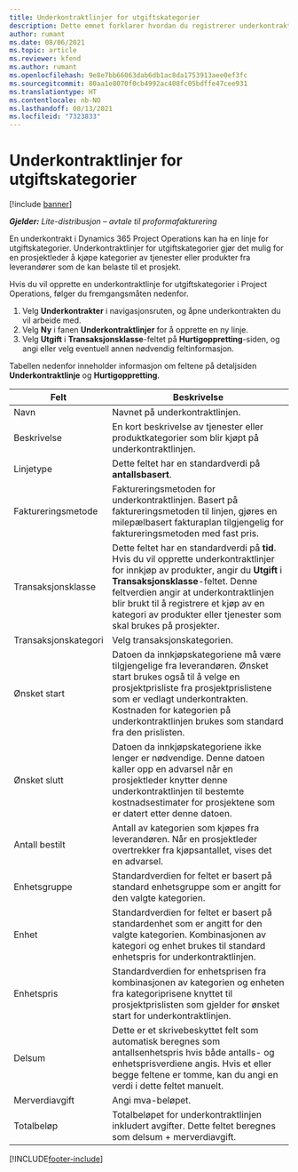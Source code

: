 ```yaml
---
title: Underkontraktlinjer for utgiftskategorier
description: Dette emnet forklarer hvordan du registrerer underkontraktlinjer for utgifter og bruker feltene til å registrere kjøp av tid fra leverandører.
author: rumant
ms.date: 08/06/2021
ms.topic: article
ms.reviewer: kfend
ms.author: rumant
ms.openlocfilehash: 9e8e7bb66063dab6db1ac8da1753913aee0ef3fc
ms.sourcegitcommit: 80aa1e8070f0cb4992ac408fc05bdffe47cee931
ms.translationtype: HT
ms.contentlocale: nb-NO
ms.lasthandoff: 08/13/2021
ms.locfileid: "7323833"
---
```

#  <a name="subcontract-lines-for-expense-categories"></a>Underkontraktlinjer for utgiftskategorier

[!include [banner](../../includes/dataverse-preview.md)]

_**Gjelder:** Lite-distribusjon – avtale til proformafakturering_

En underkontrakt i Dynamics 365 Project Operations kan ha en linje for utgiftskategorier. Underkontraktlinjer for utgiftskategorier gjør det mulig for en prosjektleder å kjøpe kategorier av tjenester eller produkter fra leverandører som de kan belaste til et prosjekt.

Hvis du vil opprette en underkontraktlinje for utgiftskategorier i Project Operations, følger du fremgangsmåten nedenfor.

1. Velg **Underkontrakter** i navigasjonsruten, og åpne underkontrakten du vil arbeide med.
2. Velg **Ny** i fanen **Underkontraktlinjer** for å opprette en ny linje.
3. Velg **Utgift** i **Transaksjonsklasse**-feltet på **Hurtigoppretting**-siden, og angi eller velg eventuell annen nødvendig feltinformasjon.

Tabellen nedenfor inneholder informasjon om feltene på detaljsiden **Underkontraktlinje** og **Hurtigoppretting**.

| **Felt** |  **Beskrivelse** |
| ----------| ---------------- |
| Navn | Navnet på underkontraktlinjen. |
| Beskrivelse | En kort beskrivelse av tjenester eller produktkategorier som blir kjøpt på underkontraktlinjen. |
| Linjetype | Dette feltet har en standardverdi på **antallsbasert**.  |
| Faktureringsmetode | Faktureringsmetoden for underkontraktlinjen. Basert på faktureringsmetoden til linjen, gjøres en milepælbasert fakturaplan tilgjengelig for faktureringsmetoden med fast pris.  |
| Transaksjonsklasse | Dette feltet har en standardverdi på **tid**. Hvis du vil opprette underkontraktlinjer for innkjøp av produkter, angir du **Utgift** i **Transaksjonsklasse**-feltet. Denne feltverdien angir at underkontraktlinjen blir brukt til å registrere et kjøp av en kategori av produkter eller tjenester som skal brukes på prosjekter. |
| Transaksjonskategori | Velg transaksjonskategorien. |
| Ønsket start | Datoen da innkjøpskategoriene må være tilgjengelige fra leverandøren. Ønsket start brukes også til å velge en prosjektprisliste fra prosjektprislistene som er vedlagt underkontrakten. Kostnaden for kategorien på underkontraktlinjen brukes som standard fra den prislisten. |
| Ønsket slutt | Datoen da innkjøpskategoriene ikke lenger er nødvendige. Denne datoen kaller opp en advarsel når en prosjektleder knytter denne underkontraktlinjen til bestemte kostnadsestimater for prosjektene som er datert etter denne datoen. |
| Antall bestilt | Antall av kategorien som kjøpes fra leverandøren. Når en prosjektleder overtrekker fra kjøpsantallet, vises det en advarsel.  |
| Enhetsgruppe | Standardverdien for feltet er basert på standard enhetsgruppe som er angitt for den valgte kategorien. |
| Enhet | Standardverdien for feltet er basert på standardenhet som er angitt for den valgte kategorien. Kombinasjonen av kategori og enhet brukes til standard enhetspris for underkontraktlinjen. |
| Enhetspris | Standardverdien for enhetsprisen fra kombinasjonen av kategorien og enheten fra kategoriprisene knyttet til prosjektprislisten som gjelder for ønsket start for underkontraktlinjen.  |
| Delsum | Dette er et skrivebeskyttet felt som automatisk beregnes som antallsenhetspris hvis både antalls- og enhetsprisverdiene angis. Hvis et eller begge feltene er tomme, kan du angi en verdi i dette feltet manuelt.  |
| Merverdiavgift | Angi mva-beløpet.  |
| Totalbeløp | Totalbeløpet for underkontraktlinjen inkludert avgifter. Dette feltet beregnes som delsum + merverdiavgift.  |


[!INCLUDE[footer-include](../../includes/footer-banner.md)]
